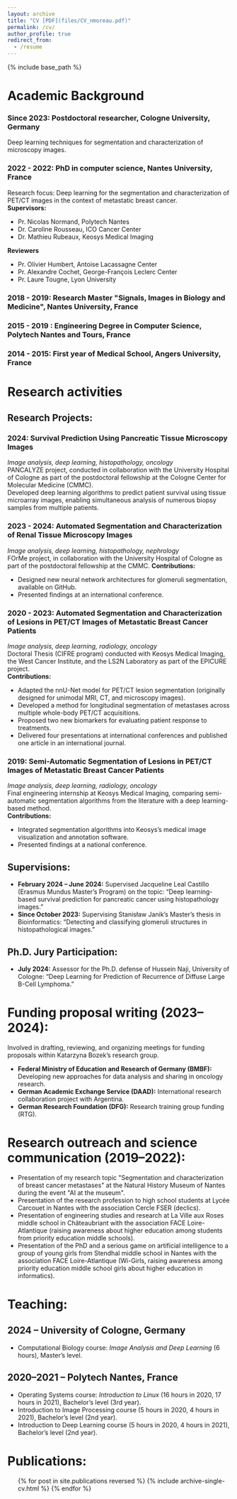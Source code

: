 ```yaml
---
layout: archive
title: "CV [PDF](files/CV_nmoreau.pdf)"
permalink: /cv/
author_profile: true
redirect_from:
  - /resume
---
```


{% include base_path %}

# Academic Background

### Since 2023: Postdoctoral researcher, Cologne University, Germany 
Deep learning techniques for segmentation and characterization of microscopy images.
### 2022 - 2022: PhD in computer science, Nantes University, France
Research focus: Deep learning for the segmentation and characterization of PET/CT images in the context of metastatic breast cancer.  
**Supervisors:**
* Pr. Nicolas Normand, Polytech Nantes
* Dr. Caroline Rousseau, ICO Cancer Center
* Dr. Mathieu Rubeaux, Keosys Medical Imaging  

**Reviewers**
* Pr. Olivier Humbert, Antoise Lacassagne Center 
* Pr. Alexandre Cochet, George-François Leclerc Center
* Pr. Laure Tougne, Lyon University

### 2018 - 2019: Research Master "Signals, Images in Biology and Medicine", Nantes University, France 

### 2015 - 2019 : Engineering Degree in Computer Science, Polytech Nantes and Tours, France

### 2014 - 2015: First year of Medical School, Angers University, France


# Research activities
## Research Projects:
### 2024: Survival Prediction Using Pancreatic Tissue Microscopy Images
*Image analysis, deep learning, histopathology, oncology*  
PANCALYZE project, conducted in collaboration with the University Hospital of Cologne as part of the postdoctoral fellowship at the Cologne Center for Molecular Medicine (CMMC).  
Developed deep learning algorithms to predict patient survival using tissue microarray images, enabling simultaneous analysis of numerous biopsy samples from multiple patients.

### 2023 - 2024: Automated Segmentation and Characterization of Renal Tissue Microscopy Images
*Image analysis, deep learning, histopathology, nephrology*  
FOrMe project, in collaboration with the University Hospital of Cologne as part of the postdoctoral fellowship at the CMMC.
**Contributions:**
* Designed new neural network architectures for glomeruli segmentation, available on GitHub.
* Presented findings at an international conference.

### 2020 - 2023: Automated Segmentation and Characterization of Lesions in PET/CT Images of Metastatic Breast Cancer Patients
*Image analysis, deep learning, radiology, oncology*  
Doctoral Thesis (CIFRE program) conducted with Keosys Medical Imaging, the West Cancer Institute, and the LS2N Laboratory as part of the EPICURE project.  
**Contributions:**
* Adapted the nnU-Net model for PET/CT lesion segmentation (originally designed for unimodal MRI, CT, and microscopy images).
* Developed a method for longitudinal segmentation of metastases across multiple whole-body PET/CT acquisitions.
* Proposed two new biomarkers for evaluating patient response to treatments.
* Delivered four presentations at international conferences and published one article in an international journal.

### 2019: Semi-Automatic Segmentation of Lesions in PET/CT Images of Metastatic Breast Cancer Patients
*Image analysis, deep learning, radiology, oncology*  
Final engineering internship at Keosys Medical Imaging, comparing semi-automatic segmentation algorithms from the literature with a deep learning-based method.  
**Contributions:**
* Integrated segmentation algorithms into Keosys’s medical image visualization and annotation software.
* Presented findings at a national conference.

## Supervisions:
* **February 2024 – June 2024:** Supervised Jacqueline Leal Castillo (Erasmus Mundus Master’s Program) on the topic: “Deep learning-based survival prediction for pancreatic cancer using histopathology images.”
* **Since October 2023:** Supervising Stanisław Janik’s Master’s thesis in Bioinformatics: “Detecting and classifying glomeruli structures in histopathological images.”

## Ph.D. Jury Participation:
* **July 2024:** Assessor for the Ph.D. defense of Hussein Naji, University of Cologne: “Deep Learning for Prediction of Recurrence of Diffuse Large B-Cell Lymphoma.”

# Funding proposal writing (2023–2024):
Involved in drafting, reviewing, and organizing meetings for funding proposals within Katarzyna Bozek’s research group.
* **Federal Ministry of Education and Research of Germany (BMBF):** Developing new approaches for data analysis and sharing in oncology research.
* **German Academic Exchange Service (DAAD):** International research collaboration project with Argentina.
* **German Research Foundation (DFG):** Research training group funding (RTG).

# Research outreach and science communication (2019–2022):
* Presentation of my research topic "Segmentation and characterization of breast cancer metastases" at the Natural History Museum of Nantes during the event "AI at the museum".
* Presentation of the research profession to high school students at Lycée Carcouet in Nantes with the association Cercle FSER (declics).
* Presentation of engineering studies and research at La Ville aux Roses middle school in Châteaubriant with the association FACE Loire-Atlantique (raising awareness about higher education among students from priority education middle schools).
* Presentation of the PhD and a serious game on artificial intelligence to a group of young girls from Stendhal middle school in Nantes with the association FACE Loire-Atlantique (Wi-Girls, raising awareness among priority education middle school girls about higher education in informatics).

# Teaching:
## 2024 – University of Cologne, Germany

* Computational Biology course: *Image Analysis and Deep Learning* (6 hours), Master’s level.

## 2020–2021 – Polytech Nantes, France

* Operating Systems course: *Introduction to Linux* (16 hours in 2020, 17 hours in 2021), Bachelor’s level (3rd year).
* Introduction to Image Processing course (5 hours in 2020, 4 hours in 2021), Bachelor’s level (2nd year).
* Introduction to Deep Learning course (5 hours in 2020, 4 hours in 2021), Bachelor’s level (2nd year).


Publications:
======
  <ul>{% for post in site.publications reversed %}
    {% include archive-single-cv.html %}
  {% endfor %}</ul>

